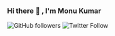 ### Hi there :wave: , I'm Monu Kumar
![GitHub followers](https://img.shields.io/github/followers/monukmodi?label=Follow%20me&style=social) ![Twitter Follow](https://img.shields.io/twitter/follow/monukmodi?label=Follow%20me&style=social) 
<!--
**monukmodi/monukmodi** is a ✨ _special_ ✨ repository because its `README.md` (this file) appears on your GitHub profile.

Here are some ideas to get you started:

- 🔭 I’m currently working on ...
- 🌱 I’m currently learning ...
- 👯 I’m looking to collaborate on ...
- 🤔 I’m looking for help with ...
- 💬 Ask me about ...
- 📫 How to reach me: ...
- 😄 Pronouns: ...
- ⚡ Fun fact: ...
-->
